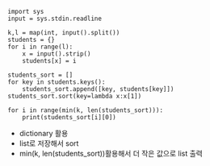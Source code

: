 ```(python)
import sys
input = sys.stdin.readline

k,l = map(int, input().split())
students = {}
for i in range(l):
    x = input().strip()
    students[x] = i

students_sort = []
for key in students.keys():
    students_sort.append([key, students[key]])
students_sort.sort(key=lambda x:x[1])

for i in range(min(k, len(students_sort))):
    print(students_sort[i][0])
```

- dictionary 활용
- list로 저장해서 sort
- min(k, len(students_sort))활용해서 더 작은 값으로 list 출력
